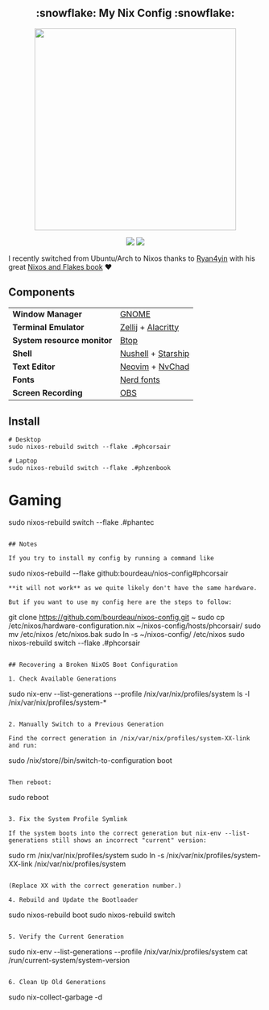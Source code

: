 <h2 align="center">:snowflake: My Nix Config :snowflake:</h2>

<p align="center">
  <img src="https://raw.githubusercontent.com/catppuccin/catppuccin/main/assets/palette/macchiato.png" width="400" />
</p>

<p align="center">
    <a href="https://nixos.org/">
        <img src="https://img.shields.io/badge/NixOS-24.11-informational.svg?style=for-the-badge&logo=nixos&color=F2CDCD&logoColor=D9E0EE&labelColor=302D41"></a>
    <a href="https://github.com/ryan4yin/nixos-and-flakes-book">
        <img src="https://img.shields.io/static/v1?label=Nix Flakes&message=learning&style=for-the-badge&logo=nixos&color=DDB6F2&logoColor=D9E0EE&labelColor=302D41"></a>
  </a>
</p>

I recently switched from Ubuntu/Arch to Nixos thanks to [Ryan4yin](https://github.com/ryan4yin) with his great [Nixos and Flakes book](https://nixos-and-flakes.thiscute.world/) ❤️

## Components

|                             |                                                                                                                     |
| --------------------------- | :------------------------------------------------------------------------------------------------------------------ |
| **Window Manager**          | [GNOME](https://www.gnome.org/)                                                                                     |
| **Terminal Emulator**       | [Zellij](https://zellij.dev/) + [Alacritty](https://github.com/alacritty/alacritty)                                 |
| **System resource monitor** | [Btop](https://github.com/aristocratos/btop)                                                                        |
| **Shell**                   | [Nushell](https://www.nushell.sh/) + [Starship](https://starship.rs/)                                               |
| **Text Editor**             | [Neovim](https://neovim.io/) + [NvChad](https://nvchad.com/)                                                        |
| **Fonts**                   | [Nerd fonts](https://www.nerdfonts.com/)                                                                            |
| **Screen Recording**        | [OBS](https://obsproject.com/)                                                                                      |

## Install

```
# Desktop
sudo nixos-rebuild switch --flake .#phcorsair

# Laptop
sudo nixos-rebuild switch --flake .#phzenbook
```

# Gaming
sudo nixos-rebuild switch --flake .#phantec
```

## Notes

If you try to install my config by running a command like

```
sudo nixos-rebuild --flake github:bourdeau/nios-config#phcorsair
```
**it will not work** as we quite likely don't have the same hardware.

But if you want to use my config here are the steps to follow:

```
git clone https://github.com/bourdeau/nixos-config.git ~
sudo cp /etc/nixos/hardware-configuration.nix ~/nixos-config/hosts/phcorsair/
sudo mv /etc/nixos /etc/nixos.bak
sudo ln -s ~/nixos-config/ /etc/nixos
sudo nixos-rebuild switch --flake .#phcorsair
```

## Recovering a Broken NixOS Boot Configuration

1. Check Available Generations

```
sudo nix-env --list-generations --profile /nix/var/nix/profiles/system
ls -l /nix/var/nix/profiles/system-*
```

2. Manually Switch to a Previous Generation

Find the correct generation in /nix/var/nix/profiles/system-XX-link and run:
```
sudo /nix/store/<corresponding-nixos-system>/bin/switch-to-configuration boot
```

Then reboot:
```
sudo reboot
```

3. Fix the System Profile Symlink

If the system boots into the correct generation but nix-env --list-generations still shows an incorrect "current" version:
```
sudo rm /nix/var/nix/profiles/system
sudo ln -s /nix/var/nix/profiles/system-XX-link /nix/var/nix/profiles/system
```

(Replace XX with the correct generation number.)

4. Rebuild and Update the Bootloader

```
sudo nixos-rebuild boot
sudo nixos-rebuild switch
```

5. Verify the Current Generation

```
sudo nix-env --list-generations --profile /nix/var/nix/profiles/system
cat /run/current-system/system-version
```

6. Clean Up Old Generations

```
sudo nix-collect-garbage -d
```
